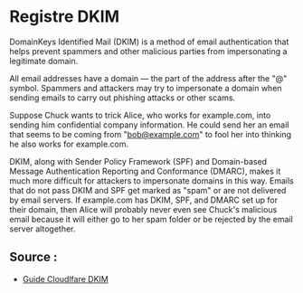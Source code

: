 # Registre DKIM


DomainKeys Identified Mail (DKIM) is a method of email authentication that helps prevent spammers and other malicious parties from impersonating a legitimate domain.

All email addresses have a domain — the part of the address after the "@" symbol. Spammers and attackers may try to impersonate a domain when sending emails to carry out phishing attacks or other scams.

Suppose Chuck wants to trick Alice, who works for example.com, into sending him confidential company information. He could send her an email that seems to be coming from "bob@example.com" to fool her into thinking he also works for example.com.

DKIM, along with Sender Policy Framework (SPF) and Domain-based Message Authentication Reporting and Conformance (DMARC), makes it much more difficult for attackers to impersonate domains in this way. Emails that do not pass DKIM and SPF get marked as "spam" or are not delivered by email servers. If example.com has DKIM, SPF, and DMARC set up for their domain, then Alice will probably never even see Chuck's malicious email because it will either go to her spam folder or be rejected by the email server altogether.


## Source :

- [Guide Cloudlfare DKIM](https://www.cloudflare.com/learning/dns/dns-records/dns-dkim-record/)